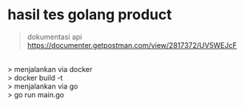 # hasil tes golang product

> dokumentasi api
> https://documenter.getpostman.com/view/2817372/UV5WEJcF

<br>
> menjalankan via docker
<br>
> docker build -t 

<br>
> menjalankan via go
<br>
> go run main.go